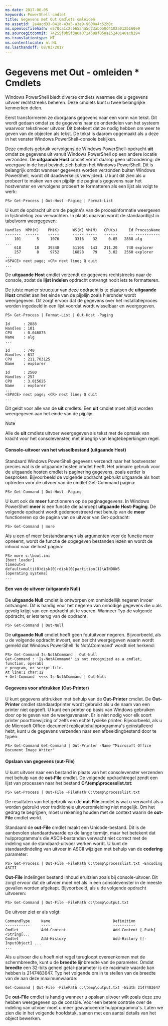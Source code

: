 ```yaml
---
ms.date: 2017-06-05
keywords: PowerShell-cmdlet
title: Gegevens met Out Cmdlets omleiden
ms.assetid: 2a4acd33-041d-43a5-a3e9-9608a4c52b0c
ms.openlocfilehash: e570ca1c2c665a4a5d23abb50d4102a012b160e9
ms.sourcegitcommit: 74255f0b5f386a072458af058a15240140acb294
ms.translationtype: MT
ms.contentlocale: nl-NL
ms.lasthandoff: 08/03/2017
---
```

# <a name="redirecting-data-with-out--cmdlets"></a>Gegevens met Out - omleiden * Cmdlets
Windows PowerShell biedt diverse cmdlets waarmee die u gegevens uitvoer rechtstreeks beheren. Deze cmdlets kunt u twee belangrijke kenmerken delen.

Eerst transformeren ze doorgaans gegevens naar een vorm van tekst. Dit wordt gedaan omdat ze de gegevens naar de onderdelen van het systeem waarvoor tekstinvoer uitvoer. Dit betekent dat ze nodig hebben om weer te geven van de objecten als tekst. De tekst is daarom opgemaakt als u deze in het venster Windows PowerShell-console bekijken.

Deze cmdlets gebruik vervolgens de Windows PowerShell-opdracht **uit** omdat ze gegevens uit vanuit Windows PowerShell op een andere locatie verzonden. De **uitgaande Host** cmdlet vormt daarop geen uitzondering: de weergave in de host bevindt zich buiten het Windows PowerShell. Dit is belangrijk omdat wanneer gegevens worden verzonden buiten Windows PowerShell, wordt dit daadwerkelijk verwijderd. U kunt dit zien als u probeert te maken van een pijplijn die pagina's gegevens naar het hostvenster en vervolgens probeert te formatteren als een lijst als volgt te werk:

```
PS> Get-Process | Out-Host -Paging | Format-List
```

U kunt de opdracht uit om de pagina's van de procesinformatie weergeven in lijstindeling zou verwachten. In plaats daarvan wordt de standaardlijst in tabelvorm weergegeven:

```
Handles  NPM(K)    PM(K)      WS(K) VM(M)   CPU(s)     Id ProcessName
-------  ------    -----      ----- -----   ------     -- -----------
    101       5     1076       3316    32     0.05   2888 alg
...
    618      18    39348      51108   143   211.20    740 explorer
    257       8     9752      16828    79     3.02   2560 explorer
...
<SPACE> next page; <CR> next line; Q quit
...
```

De **uitgaande Host** cmdlet verzendt de gegevens rechtstreeks naar de console, zodat de **lijst indelen** opdracht ontvangt nooit iets te formatteren.

De juiste manier structuur van deze opdracht is te plaatsen de **uitgaande Host** cmdlet aan het einde van de pijplijn zoals hieronder wordt weergegeven. Dit zorgt ervoor dat de gegevens over het installatieproces worden ingedeeld in een lijst voordat wordt wisselbaar en weergegeven.

```
PS> Get-Process | Format-List | Out-Host -Paging

Id      : 2888
Handles : 101
CPU     : 0.046875
Name    : alg
...

Id      : 740
Handles : 612
CPU     : 211.703125
Name    : explorer

Id      : 2560
Handles : 257
CPU     : 3.015625
Name    : explorer
...
<SPACE> next page; <CR> next line; Q quit
...
```

Dit geldt voor alle van de **uit** cmdlets. Een **uit** cmdlet moet altijd worden weergegeven aan het einde van de pijplijn.

> [!NOTE]
> Alle de **uit** cmdlets uitvoer weergegeven als tekst met de opmaak van kracht voor het consolevenster, met inbegrip van lengtebeperkingen regel.

#### <a name="paging-console-output-out-host"></a>Console-uitvoer van het wisselbestand (uitgaande Host)
Standaard Windows PowerShell gegevens verzendt naar het hostvenster precies wat is de uitgaande hosten cmdlet heeft. Het primaire gebruik voor de uitgaande hosten cmdlet is paginering gegevens, zoals eerder is besproken. Bijvoorbeeld de volgende opdracht gebruikt uitgaande als host optreden voor de uitvoer van de cmdlet Get-Command pagina:

```
PS> Get-Command | Out-Host -Paging
```

U kunt ook de **meer** functioneren op de paginagegevens. In Windows PowerShell **meer** is een functie die aanroept **uitgaande Host-Paging**. De volgende opdracht wordt gedemonstreerd met behulp van de **meer** functioneren op de pagina van de uitvoer van Get-opdracht:

```
PS> Get-Command | more
```

Als u een of meer bestandsnamen als argumenten voor de functie meer opneemt, wordt de functie de opgegeven bestanden lezen en wordt de inhoud naar de host pagina:

```
PS> more c:\boot.ini
[boot loader]
timeout=5
default=multi(0)disk(0)rdisk(0)partition(1)\WINDOWS
[operating systems]
...
```

#### <a name="discarding-output-out-null"></a>Een van de uitvoer (uitgaande Null)
De **uitgaande Null** cmdlet is ontworpen om onmiddellijk negeren invoer ontvangen. Dit is handig voor het negeren van onnodige gegevens die u als gevolg krijgt van een opdracht uit te voeren. Wanneer Typ de volgende opdracht, er iets terug van de opdracht:

```
PS> Get-Command | Out-Null
```

De **uitgaande Null** cmdlet heeft geen foutuitvoer negeren. Bijvoorbeeld, als u de volgende opdracht invoert, een bericht weergegeven waarin wordt gemeld dat Windows PowerShell 'Is NotACommand' wordt niet herkend:

```
PS> Get-Command Is-NotACommand | Out-Null
Get-Command : 'Is-NotACommand' is not recognized as a cmdlet, function, operabl
e program, or script file.
At line:1 char:12
+ Get-Command  <<<< Is-NotACommand | Out-Null
```

#### <a name="printing-data-out-printer"></a>Gegevens voor afdrukken (Out-Printer)
U kunt gegevens afdrukken met behulp van de **Out-Printer** cmdlet. De **Out-Printer** cmdlet standaardprinter wordt gebruikt als u de naam van een printer niet opgeeft. U kunt een printer op basis van Windows gebruiken door op te geven van de weergavenaam. Er is niet nodig voor elk soort printer poorttoewijzing of zelfs een echte fysieke printer. Bijvoorbeeld, als u de Microsoft Office-document replicatiehulpprogramma's geïnstalleerd hebt, kunt u de gegevens verzenden naar een afbeeldingbestand door te typen:

```
PS> Get-Command Get-Command | Out-Printer -Name "Microsoft Office Document Image Writer"
```

#### <a name="saving-data-out-file"></a>Opslaan van gegevens (out-File)
U kunt uitvoer naar een bestand in plaats van het consolevenster verzenden met behulp van de **out-File** cmdlet. De volgende opdrachtregel zendt een lijst van processen naar het bestand **C:\\temp\\processlist.txt**:

```
PS> Get-Process | Out-File -FilePath C:\temp\processlist.txt
```

De resultaten van het gebruik van de **out-File** cmdlet is wat u verwacht als u worden gebruikt voor traditionele uitvoeromleiding niet mogelijk. Om het gedrag te begrijpen, moet u rekening houden met de context waarin de **out-File** cmdlet werkt.

Standaard de **out-File** cmdlet maakt een Unicode-bestand. Dit is de aanbevolen standaardwaarde op de lange termijn, maar het betekent dat hulpprogramma's die ASCII-bestanden verwacht niet correct met de indeling van de standaard-uitvoer werken wordt. U kunt de standaardindeling van uitvoer in ASCII wijzigen met behulp van de **codering** parameter:

```
PS> Get-Process | Out-File -FilePath C:\temp\processlist.txt -Encoding ASCII
```

**Out-File** indelingen bestand inhoud eruitzien zoals bij console-uitvoer. Dit zorgt ervoor dat de uitvoer moet net als in een consolevenster in de meeste gevallen worden afgekapt. Bijvoorbeeld, als u de volgende opdracht uitvoeren:

```
PS> Get-Command | Out-File -FilePath c:\temp\output.txt
```

De uitvoer ziet er als volgt:

```
CommandType     Name                            Definition                     
-----------     ----                            ----------                     
Cmdlet          Add-Content                     Add-Content [-Path] <String[...
Cmdlet          Add-History                     Add-History [[-InputObject] ...
...
```

Als u uitvoer die u hoeft niet regel terugloopt overeenkomen met de schermbreedte, kunt u de **breedte** lijnbreedte van de parameter. Omdat **breedte** een 32-bits geheel getal-parameter is de maximale waarde kan hebben is 2147483647. Typ het volgende om in te stellen van de breedte van de aan deze maximumwaarde:

```
Get-Command | Out-File -FilePath c:\temp\output.txt -Width 2147483647
```

De **out-File** cmdlet is handig wanneer u opslaan uitvoer wilt zoals deze zou hebben weergegeven op de console. Voor een betere controle over de indeling van uitvoer moet u meer geavanceerde hulpprogramma's. Laten we zien die in het volgende hoofdstuk, samen met een aantal details van het object bewerken.

